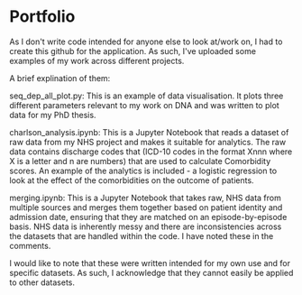 # Portfolio

As I don't write code intended for anyone else to look at/work on, I had to create this github for the application. As such, I've uploaded some examples of my work across different projects. 

A brief explination of them:

seq_dep_all_plot.py: This is an example of data visualisation. It plots three different parameters relevant to my work on DNA and was written to plot data for my PhD thesis.

charlson_analysis.ipynb: This is a Jupyter Notebook that reads a dataset of raw data from my NHS project and makes it suitable for analytics. The raw data contains discharge codes that (ICD-10 codes in the format Xnnn where X is a letter and n are numbers) that are used to calculate Comorbidity scores. An example of the analytics is included - a logistic regression to look at the effect of the comorbidities on the outcome of patients. 

merging.ipynb: This is a Jupyter Notebook that takes raw, NHS data from multiple sources and merges them together based on patient identity and admission date, ensuring that they are matched on an episode-by-episode basis. NHS data is inherently messy and there are inconsistencies across the datasets that are handled within the code. I have noted these in the comments.

I would like to note that these were written intended for my own use and for specific datasets. As such, I acknowledge that they cannot easily be applied to other datasets.
